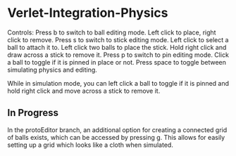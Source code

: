 # Verlet-Integration-Physics
 Controls:
 Press b to switch to ball editing mode. Left click to place, right click to remove.
 Press s to switch to stick editing mode. Left click to select a ball to attach it to. Left click two balls to place the stick. Hold right click and draw across a stick to remove it.
 Press p to switch to pin editing mode. Click a ball to toggle if it is pinned in place or not.
 Press space to toggle between simulating physics and editing.

 While in simulation mode, you can left click a ball to toggle if it is pinned and hold right click and move across a stick to remove it.

## In Progress
In the protoEditor branch, an additional option for creating a connected grid of balls exists, which can be accessed by pressing g. This allows for easily setting up a grid which looks like a cloth when simulated.
